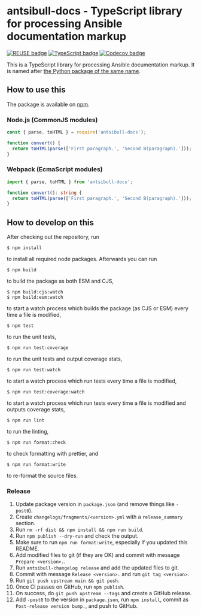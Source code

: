 <!--
Copyright (c) Ansible Project
Simplified BSD License (see LICENSES/BSD-2-Clause.txt or https://opensource.org/licenses/BSD-2-Clause)
SPDX-License-Identifier: BSD-2-Clause
-->

# antsibull-docs - TypeScript library for processing Ansible documentation markup

[![REUSE badge](https://github.com/ansible-community/antsibull-docs-ts/actions/workflows/reuse.yml/badge.svg)](https://github.com/ansible-community/antsibull-docs-ts/actions/workflows/reuse.yml)
[![TypeScript badge](https://github.com/ansible-community/antsibull-docs-ts/actions/workflows/typescript.yml/badge.svg)](https://github.com/ansible-community/antsibull-docs-ts/actions/workflows/typescript.yml)
[![Codecov badge](https://img.shields.io/codecov/c/github/ansible-community/antsibull-docs-ts)](https://codecov.io/gh/ansible-community/antsibull-docs-ts)

This is a TypeScript library for processing Ansible documentation markup. It is named after [the Python package of the same name](https://github.com/ansible-community/antsibull-docs/).

## How to use this

The package is available on [npm](https://www.npmjs.com/package/antsibull-docs).

### Node.js (CommonJS modules)

```js
const { parse, toHTML } = require('antsibull-docs');

function convert() {
  return toHTML(parse(['First paragraph.', 'Second B(paragraph).']));
}
```

### Webpack (EcmaScript modules)

```ts
import { parse, toHTML } from 'antsibull-docs';

function convert(): string {
  return toHTML(parse(['First paragraph.', 'Second B(paragraph).']));
}
```

## How to develop on this

After checking out the repository, run

```shell
$ npm install
```

to install all required node packages. Afterwards you can run

```shell
$ npm build
```

to build the package as both ESM and CJS,

```shell
$ npm build:cjs:watch
$ npm build:esm:watch
```

to start a watch process which builds the package (as CJS or ESM) every time a file is modified,

```shell
$ npm test
```

to run the unit tests,

```shell
$ npm run test:coverage
```

to run the unit tests and output coverage stats,

```shell
$ npm run test:watch
```

to start a watch process which run tests every time a file is modified,

```shell
$ npm run test:coverage:watch
```

to start a watch process which run tests every time a file is modified and outputs coverage stats,

```shell
$ npm run lint
```

to run the linting,

```shell
$ npm run format:check
```

to check formatting with prettier, and

```shell
$ npm run format:write
```

to re-format the source files.

### Release

1. Update package version in `package.json` (and remove things like `-post0`).
2. Create `changelogs/fragments/<version>.yml` with a `release_summary` section.
3. Run `rm -rf dist && npm install && npm run build`.
4. Run `npm publish --dry-run` and check the output.
5. Make sure to run `npm run format:write`, especially if you updated this README.
6. Add modified files to git (if they are OK) and commit with message `Prepare <version>.`.
7. Run `antsibull-changelog release` and add the updated files to git.
8. Commit with message `Release <version>.` and run `git tag <version>`.
9. Run `git push upstream main && git push`.
10. Once CI passes on GitHub, run `npm publish`.
11. On success, do `git push upstream --tags` and create a GitHub release.
12. Add `-post0` to the version in `package.json`, run `npm install`, commit as `Post-release version bump.`, and push to GitHub.
